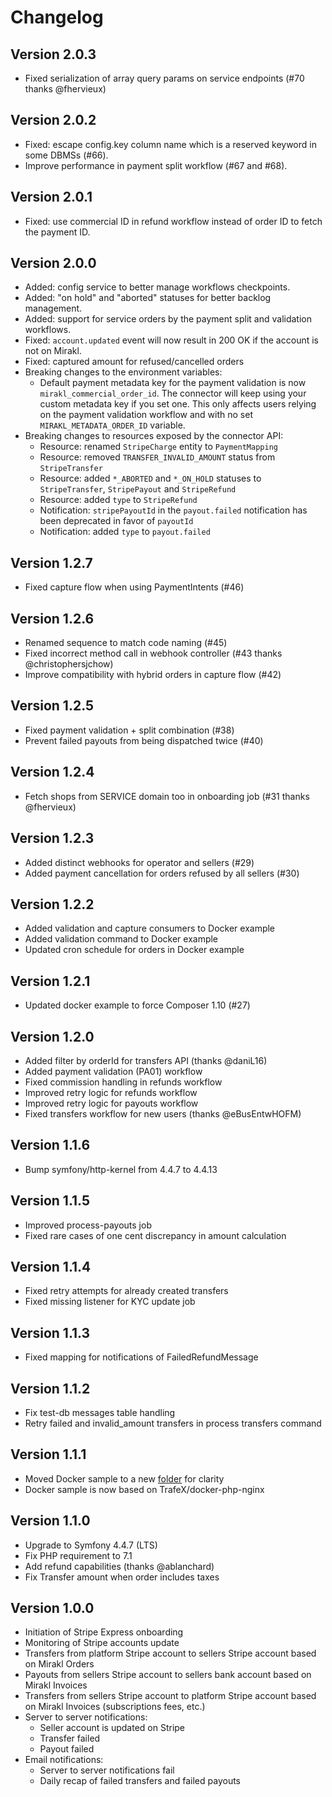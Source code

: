 # Changelog

## Version 2.0.3

- Fixed serialization of array query params on service endpoints (#70 thanks @fhervieux)

## Version 2.0.2

- Fixed: escape config.key column name which is a reserved keyword in some DBMSs (#66).
- Improve performance in payment split workflow (#67 and #68).

## Version 2.0.1

- Fixed: use commercial ID in refund workflow instead of order ID to fetch the payment ID.

## Version 2.0.0

- Added: config service to better manage workflows checkpoints.
- Added: "on hold" and "aborted" statuses for better backlog management.
- Added: support for service orders by the payment split and validation workflows.
- Fixed: `account.updated` event will now result in 200 OK if the account is not on Mirakl.
- Fixed: captured amount for refused/cancelled orders
- Breaking changes to the environment variables:
  - Default payment metadata key for the payment validation is now `mirakl_commercial_order_id`. The connector will keep using your custom metadata key if you set one. This only affects users relying on the payment validation workflow and with no set `MIRAKL_METADATA_ORDER_ID` variable.
- Breaking changes to resources exposed by the connector API:
  - Resource: renamed `StripeCharge` entity to `PaymentMapping`
  - Resource: removed `TRANSFER_INVALID_AMOUNT` status from `StripeTransfer`
  - Resource: added `*_ABORTED` and `*_ON_HOLD` statuses to `StripeTransfer`, `StripePayout` and `StripeRefund`
  - Resource: added `type` to `StripeRefund`
  - Notification: `stripePayoutId` in the `payout.failed` notification has been deprecated in favor of `payoutId`
  - Notification: added `type` to `payout.failed`

## Version 1.2.7

- Fixed capture flow when using PaymentIntents (#46)

## Version 1.2.6

- Renamed sequence to match code naming (#45)
- Fixed incorrect method call in webhook controller (#43 thanks @christophersjchow)
- Improve compatibility with hybrid orders in capture flow (#42)

## Version 1.2.5

- Fixed payment validation + split combination (#38)
- Prevent failed payouts from being dispatched twice (#40)

## Version 1.2.4

- Fetch shops from SERVICE domain too in onboarding job (#31 thanks @fhervieux)

## Version 1.2.3

- Added distinct webhooks for operator and sellers (#29)
- Added payment cancellation for orders refused by all sellers (#30)

## Version 1.2.2

- Added validation and capture consumers to Docker example
- Added validation command to Docker example
- Updated cron schedule for orders in Docker example

## Version 1.2.1

- Updated docker example to force Composer 1.10 (#27)

## Version 1.2.0

- Added filter by orderId for transfers API (thanks @daniL16)
- Added payment validation (PA01) workflow
- Fixed commission handling in refunds workflow
- Improved retry logic for refunds workflow
- Improved retry logic for payouts workflow
- Fixed transfers workflow for new users (thanks @eBusEntwHOFM)

## Version 1.1.6

- Bump symfony/http-kernel from 4.4.7 to 4.4.13

## Version 1.1.5

- Improved process-payouts job
- Fixed rare cases of one cent discrepancy in amount calculation

## Version 1.1.4

- Fixed retry attempts for already created transfers
- Fixed missing listener for KYC update job

## Version 1.1.3

- Fixed mapping for notifications of FailedRefundMessage

## Version 1.1.2

- Fix test-db messages table handling
- Retry failed and invalid_amount transfers in process transfers command

## Version 1.1.1

- Moved Docker sample to a new [folder](examples/docker) for clarity
- Docker sample is now based on TrafeX/docker-php-nginx

## Version 1.1.0

- Upgrade to Symfony 4.4.7 (LTS)
- Fix PHP requirement to 7.1
- Add refund capabilities (thanks @ablanchard)
- Fix Transfer amount when order includes taxes

## Version 1.0.0

- Initiation of Stripe Express onboarding
- Monitoring of Stripe accounts update
- Transfers from platform Stripe account to sellers Stripe account based on Mirakl Orders
- Payouts from sellers Stripe account to sellers bank account based on Mirakl Invoices
- Transfers from sellers Stripe account to platform Stripe account based on Mirakl Invoices (subscriptions fees, etc.)
- Server to server notifications:
  - Seller account is updated on Stripe
  - Transfer failed
  - Payout failed
- Email notifications:
  - Server to server notifications fail
  - Daily recap of failed transfers and failed payouts
